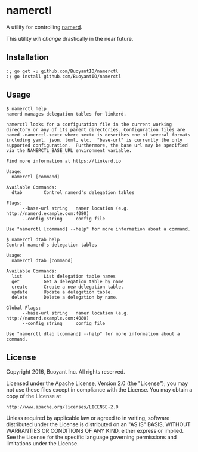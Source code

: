 # namerctl #

A utility for controlling [namerd](https://github.com/BuoyantIO/linkerd/tree/master/namerd).

This utility _will change_ drastically in the near future.

## Installation ##

```
:; go get -u github.com/BuoyantIO/namerctl
:; go install github.com/BuoyantIO/namerctl
```

## Usage ##

```
$ namerctl help
namerd manages delegation tables for linkerd.

namerctl looks for a configuration file in the current working
directory or any of its parent directories. Configuration files are
named .namerctl.<ext> where <ext> is describes one of several formats
including yaml, json, toml, etc.  "base-url" is currently the only
supported configuration.  Furthermore, the base url may be specified
via the NAMERCTL_BASE_URL environment variable.

Find more information at https://linkerd.io

Usage:
  namerctl [command]

Available Commands:
  dtab        Control namerd's delegation tables

Flags:
      --base-url string   namer location (e.g. http://namerd.example.com:4080)
      --config string     config file

Use "namerctl [command] --help" for more information about a command.
```
```
$ namerctl dtab help
Control namerd's delegation tables

Usage:
  namerctl dtab [command]

Available Commands:
  list        List delegation table names
  get         Get a delegation table by name
  create      Create a new delegation table.
  update      Update a delegation table.
  delete      Delete a delegation by name.

Global Flags:
      --base-url string   namer location (e.g. http://namerd.example.com:4080)
      --config string     config file

Use "namerctl dtab [command] --help" for more information about a command.
```

## License ##

Copyright 2016, Buoyant Inc. All rights reserved.

Licensed under the Apache License, Version 2.0 (the "License"); you may not use
these files except in compliance with the License. You may obtain a copy of the
License at

    http://www.apache.org/licenses/LICENSE-2.0

Unless required by applicable law or agreed to in writing, software distributed
under the License is distributed on an "AS IS" BASIS, WITHOUT WARRANTIES OR
CONDITIONS OF ANY KIND, either express or implied. See the License for the
specific language governing permissions and limitations under the License.
